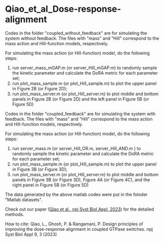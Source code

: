 # Qiao_et_al_Dose-response-alignment
Codes in the folder "coupled_without_feedback" are for simulating the system without feedback. 
The files with "mass" and "Hill" correspond to the mass action and Hill-function models, respectively.

For simulating the mass action (or Hill-function) model, do the following steps:
1. run server_mass_mGAP.m (or server_Hill_mGAP.m) to randomly sample the kinetic parameter and calculate the DoRA metric for each parameter set;
2. run plot_mass_sample.m (or plot_Hill_sample.m) to plot the upper panel in Figure 2B (or Figure 2D);
3. run plot_mass_server.m (or plot_Hill_server.m) to plot middle and bottom panels in Figure 2B (or Figure 2D) and the left panel in Figure 5B (or Figure 5D)


Codes in the folder "coupled_feedback" are for simulating the system with feedback. 
The files with "mass" and "Hill" correspond to the mass action and Hill-function models, respectively.

For simulating the mass action (or Hill-function) model, do the following steps:
1. run server_mass.m (or server_Hill_OR.m, server_Hill_AND.m ) to randomly sample the kinetic parameter and calculate the DoRA metric for each parameter set;
2. run plot_mass_sample.m (or plot_Hill_sample.m) to plot the upper panel in Figure 3B (or Figure 3D);
3. run plot_mass_server.m (or plot_Hill_server.m) to plot middle and bottom panels in Figure 3B (or Figure 3D), Figure 4A (or Figure 4C), and the right panel in Figure 5B (or Figure 5D)


The data generated by the above matlab codes were put in the foloder "Matlab datasets".


Check out our paper ([Qiao et al., npj Syst Biol Appl, 2023](https://www.nature.com/articles/s41540-023-00266-9)) for the detailed methods.


How to cite:
Qiao, L., Ghosh, P. & Rangamani, P. Design principles of improving the dose-response alignment in coupled GTPase switches. npj Syst Biol Appl 9, 3 (2023)
